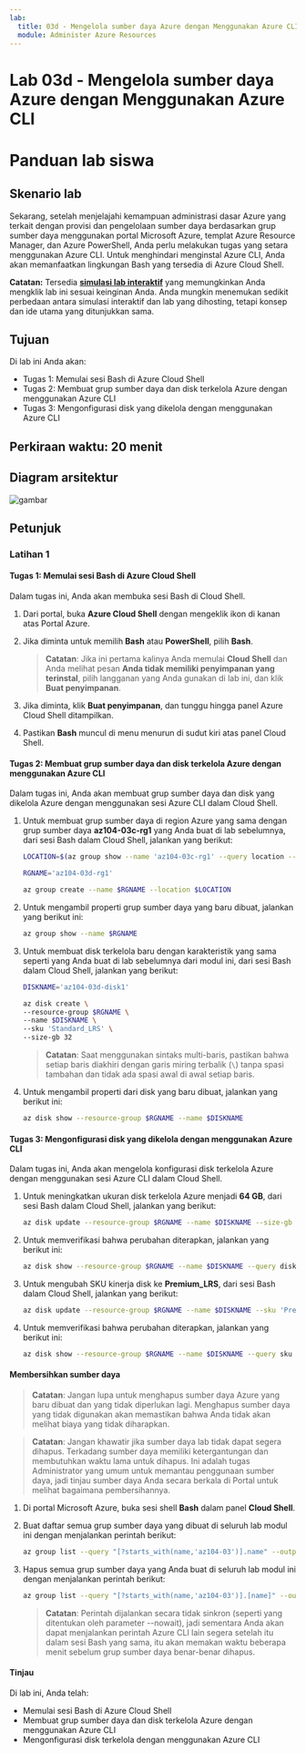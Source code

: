 ```yaml
---
lab:
  title: 03d - Mengelola sumber daya Azure dengan Menggunakan Azure CLI
  module: Administer Azure Resources
---
```


# <a name="lab-03d---manage-azure-resources-by-using-azure-cli"></a>Lab 03d - Mengelola sumber daya Azure dengan Menggunakan Azure CLI
# <a name="student-lab-manual"></a>Panduan lab siswa

## <a name="lab-scenario"></a>Skenario lab

Sekarang, setelah menjelajahi kemampuan administrasi dasar Azure yang terkait dengan provisi dan pengelolaan sumber daya berdasarkan grup sumber daya menggunakan portal Microsoft Azure, templat Azure Resource Manager, dan Azure PowerShell, Anda perlu melakukan tugas yang setara menggunakan Azure CLI. Untuk menghindari menginstal Azure CLI, Anda akan memanfaatkan lingkungan Bash yang tersedia di Azure Cloud Shell.

**Catatan:** Tersedia **[simulasi lab interaktif](https://mslabs.cloudguides.com/guides/AZ-104%20Exam%20Guide%20-%20Microsoft%20Azure%20Administrator%20Exercise%207)** yang memungkinkan Anda mengklik lab ini sesuai keinginan Anda. Anda mungkin menemukan sedikit perbedaan antara simulasi interaktif dan lab yang dihosting, tetapi konsep dan ide utama yang ditunjukkan sama. 

## <a name="objectives"></a>Tujuan

Di lab ini Anda akan:

+ Tugas 1: Memulai sesi Bash di Azure Cloud Shell
+ Tugas 2: Membuat grup sumber daya dan disk terkelola Azure dengan menggunakan Azure CLI
+ Tugas 3: Mengonfigurasi disk yang dikelola dengan menggunakan Azure CLI

## <a name="estimated-timing-20-minutes"></a>Perkiraan waktu: 20 menit

## <a name="architecture-diagram"></a>Diagram arsitektur

![gambar](../media/lab03d.png)

## <a name="instructions"></a>Petunjuk

### <a name="exercise-1"></a>Latihan 1

#### <a name="task-1-start-a-bash-session-in-azure-cloud-shell"></a>Tugas 1: Memulai sesi Bash di Azure Cloud Shell

Dalam tugas ini, Anda akan membuka sesi Bash di Cloud Shell. 

1. Dari portal, buka **Azure Cloud Shell** dengan mengeklik ikon di kanan atas Portal Azure.

1. Jika diminta untuk memilih **Bash** atau **PowerShell**, pilih **Bash**. 

    >**Catatan**: Jika ini pertama kalinya Anda memulai **Cloud Shell** dan Anda melihat pesan **Anda tidak memiliki penyimpanan yang terinstal**, pilih langganan yang Anda gunakan di lab ini, dan klik **Buat penyimpanan**. 

1. Jika diminta, klik **Buat penyimpanan**, dan tunggu hingga panel Azure Cloud Shell ditampilkan. 

1. Pastikan **Bash** muncul di menu menurun di sudut kiri atas panel Cloud Shell.

#### <a name="task-2-create-a-resource-group-and-an-azure-managed-disk-by-using-azure-cli"></a>Tugas 2: Membuat grup sumber daya dan disk terkelola Azure dengan menggunakan Azure CLI

Dalam tugas ini, Anda akan membuat grup sumber daya dan disk yang dikelola Azure dengan menggunakan sesi Azure CLI dalam Cloud Shell.

1. Untuk membuat grup sumber daya di region Azure yang sama dengan grup sumber daya **az104-03c-rg1** yang Anda buat di lab sebelumnya, dari sesi Bash dalam Cloud Shell, jalankan yang berikut:

   ```sh
   LOCATION=$(az group show --name 'az104-03c-rg1' --query location --out tsv)

   RGNAME='az104-03d-rg1'

   az group create --name $RGNAME --location $LOCATION
   ```
1. Untuk mengambil properti grup sumber daya yang baru dibuat, jalankan yang berikut ini:

   ```sh
   az group show --name $RGNAME
   ```
1. Untuk membuat disk terkelola baru dengan karakteristik yang sama seperti yang Anda buat di lab sebelumnya dari modul ini, dari sesi Bash dalam Cloud Shell, jalankan yang berikut:

   ```sh
   DISKNAME='az104-03d-disk1'

   az disk create \
   --resource-group $RGNAME \
   --name $DISKNAME \
   --sku 'Standard_LRS' \
   --size-gb 32
   ```
    >**Catatan**: Saat menggunakan sintaks multi-baris, pastikan bahwa setiap baris diakhiri dengan garis miring terbalik (`\`) tanpa spasi tambahan dan tidak ada spasi awal di awal setiap baris.

1. Untuk mengambil properti dari disk yang baru dibuat, jalankan yang berikut ini:

   ```sh
   az disk show --resource-group $RGNAME --name $DISKNAME
   ```

#### <a name="task-3-configure-the-managed-disk-by-using-azure-cli"></a>Tugas 3: Mengonfigurasi disk yang dikelola dengan menggunakan Azure CLI

Dalam tugas ini, Anda akan mengelola konfigurasi disk terkelola Azure dengan menggunakan sesi Azure CLI dalam Cloud Shell. 

1. Untuk meningkatkan ukuran disk terkelola Azure menjadi **64 GB**, dari sesi Bash dalam Cloud Shell, jalankan yang berikut:

   ```sh
   az disk update --resource-group $RGNAME --name $DISKNAME --size-gb 64
   ```

1. Untuk memverifikasi bahwa perubahan diterapkan, jalankan yang berikut ini:

   ```sh
   az disk show --resource-group $RGNAME --name $DISKNAME --query diskSizeGb
   ```

1. Untuk mengubah SKU kinerja disk ke **Premium_LRS**, dari sesi Bash dalam Cloud Shell, jalankan yang berikut:

   ```sh
   az disk update --resource-group $RGNAME --name $DISKNAME --sku 'Premium_LRS'
   ```

1. Untuk memverifikasi bahwa perubahan diterapkan, jalankan yang berikut ini:

   ```sh
   az disk show --resource-group $RGNAME --name $DISKNAME --query sku
   ```

#### <a name="clean-up-resources"></a>Membersihkan sumber daya

 > **Catatan**: Jangan lupa untuk menghapus sumber daya Azure yang baru dibuat dan yang tidak diperlukan lagi. Menghapus sumber daya yang tidak digunakan akan memastikan bahwa Anda tidak akan melihat biaya yang tidak diharapkan.

 > **Catatan**:  Jangan khawatir jika sumber daya lab tidak dapat segera dihapus. Terkadang sumber daya memiliki ketergantungan dan membutuhkan waktu lama untuk dihapus. Ini adalah tugas Administrator yang umum untuk memantau penggunaan sumber daya, jadi tinjau sumber daya Anda secara berkala di Portal untuk melihat bagaimana pembersihannya. 

1. Di portal Microsoft Azure, buka sesi shell **Bash** dalam panel **Cloud Shell**.

1. Buat daftar semua grup sumber daya yang dibuat di seluruh lab modul ini dengan menjalankan perintah berikut:

   ```sh
   az group list --query "[?starts_with(name,'az104-03')].name" --output tsv
   ```

1. Hapus semua grup sumber daya yang Anda buat di seluruh lab modul ini dengan menjalankan perintah berikut:

   ```sh
   az group list --query "[?starts_with(name,'az104-03')].[name]" --output tsv | xargs -L1 bash -c 'az group delete --name $0 --no-wait --yes'
   ```

    >**Catatan**: Perintah dijalankan secara tidak sinkron (seperti yang ditentukan oleh parameter --nowait), jadi sementara Anda akan dapat menjalankan perintah Azure CLI lain segera setelah itu dalam sesi Bash yang sama, itu akan memakan waktu beberapa menit sebelum grup sumber daya benar-benar dihapus.

#### <a name="review"></a>Tinjau

Di lab ini, Anda telah:

- Memulai sesi Bash di Azure Cloud Shell
- Membuat grup sumber daya dan disk terkelola Azure dengan menggunakan Azure CLI
- Mengonfigurasi disk terkelola dengan menggunakan Azure CLI
